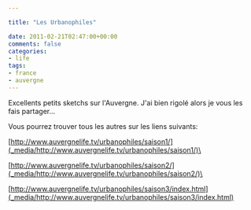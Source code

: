 ```yaml
---

title: "Les Urbanophiles"

date: 2011-02-21T02:47:00+00:00
comments: false
categories: 
- life
tags:
- france
- auvergne
---
```


Excellents petits sketchs sur l'Auvergne. J'ai bien rigolé alors je vous les fais partager...

Vous pourrez trouver tous les autres sur les liens suivants:

[http://www.auvergnelife.tv/urbanophiles/saison1/](_media/http://www.auvergnelife.tv/urbanophiles/saison1/)\

[http://www.auvergnelife.tv/urbanophiles/saison2/](_media/http://www.auvergnelife.tv/urbanophiles/saison2/)\

[http://www.auvergnelife.tv/urbanophiles/saison3/index.html](_media/http://www.auvergnelife.tv/urbanophiles/saison3/index.html)
